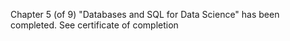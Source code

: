 Chapter 5 (of 9) "Databases and SQL for Data Science" has been completed.
See certificate of completion
